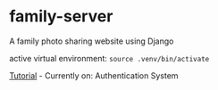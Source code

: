 # family-server
A family photo sharing website using Django


active virtual environment: ```source .venv/bin/activate```


[Tutorial](https://www.sitepoint.com/django-photo-sharing-app/) - 
Currently on: Authentication System